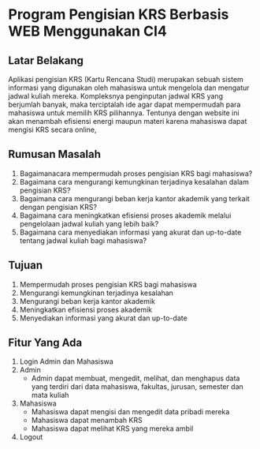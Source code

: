 # Program Pengisian KRS Berbasis WEB Menggunakan CI4

## Latar Belakang

Aplikasi pengisian KRS (Kartu Rencana Studi) merupakan sebuah sistem informasi yang digunakan oleh mahasiswa untuk mengelola dan mengatur jadwal kuliah mereka. Kompleksnya penginputan jadwal KRS yang berjumlah banyak, maka terciptalah ide agar dapat mempermudah para mahasiswa untuk memilih KRS pilihannya. Tentunya dengan website ini akan menambah efisiensi energi maupun materi karena mahasiswa dapat mengisi KRS secara online,

## Rumusan Masalah

1. Bagaimanacara mempermudah proses pengisian KRS bagi mahasiswa?
2. Bagaimana cara mengurangi kemungkinan terjadinya kesalahan dalam pengisian KRS?
3. Bagaimana cara mengurangi beban kerja kantor akademik yang terkait dengan pengisian KRS?
4. Bagaimana cara meningkatkan efisiensi proses akademik melalui pengelolaan jadwal kuliah yang lebih baik?
5. Bagaimana cara menyediakan informasi yang akurat dan up-to-date tentang jadwal kuliah bagi mahasiswa?

## Tujuan

1. Mempermudah proses pengisian KRS bagi mahasiswa
2. Mengurangi kemungkinan terjadinya kesalahan
3. Mengurangi beban kerja kantor akademik
4. Meningkatkan efisiensi proses akademik
5. Menyediakan informasi yang akurat dan up-to-date

## Fitur Yang Ada

1. Login Admin dan Mahasiswa
2. Admin
   - Admin dapat membuat, mengedit, melihat, dan menghapus data yang terdiri dari data mahasiswa, fakultas, jurusan, semester dan mata kuliah
3. Mahasiswa
   - Mahasiswa dapat mengisi dan mengedit data pribadi mereka
   - Mahasiswa dapat menambah KRS
   - Mahasiswa dapat melihat KRS yang mereka ambil
4. Logout
